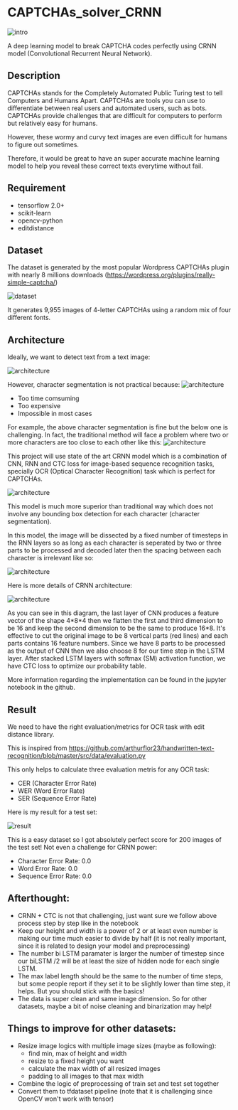 # CAPTCHAs_solver_CRNN

![intro](https://i.imgur.com/bpsF4fO.jpg)

A deep learning model to break CAPTCHA codes perfectly using CRNN model (Convolutional Recurrent Neural Network).

## Description

CAPTCHAs stands for the Completely Automated Public Turing test to tell Computers and Humans Apart. CAPTCHAs are tools you can use to differentiate between real users and automated users, such as bots. CAPTCHAs provide challenges that are difficult for computers to perform but relatively easy for humans.

However, these wormy and curvy text images are even difficult for humans to figure out sometimes.

Therefore, it would be great to have an super accurate machine learning model to help you reveal these correct texts everytime without fail.

## Requirement
* tensorflow 2.0+
* scikit-learn
* opencv-python
* editdistance


## Dataset 

The dataset is generated by the most popular Wordpress CAPTCHAs plugin with nearly 8 millions downloads (https://wordpress.org/plugins/really-simple-captcha/)

![dataset](https://i.imgur.com/zYz5Qtl.gif)

It generates 9,955 images of  4-letter CAPTCHAs using a random mix of four different fonts.

## Architecture

Ideally, we want to detect text from a text image:

![architecture](https://i.imgur.com/dH3mK1H.png)

However, character segmentation is not practical because:
![architecture](https://i.imgur.com/AyUqcPp.png)
* Too time comsuming
* Too expensive 
* Impossible in most cases

For example, the above character segmentation is fine but the below one is challenging. In fact, the traditional method will face a problem where two or more characters are too close to each other like this:
![architecture](https://i.imgur.com/jBbSJ19.png)

This project will use state of the art CRNN model which is a combination of CNN, RNN and CTC loss for image-based sequence recognition tasks, specially OCR (Optical Character Recognition) task which is perfect for CAPTCHAs.

![architecture](https://i.imgur.com/npfKiCa.jpg)

This model is much more superior than traditional way which does not involve any bounding box detection for each character (character segmentation). 

In this model, the image will be dissected by a fixed number of timesteps in the RNN layers so as long as each character is seperated by two or three parts to be processed and decoded later then the spacing between each character is irrelevant like so:

![architecture](https://i.imgur.com/TOpXFan.png)

Here is more details of CRNN architecture:

![architecture](https://i.imgur.com/7f1IU0Q.png)

As you can see in this diagram, the last layer of CNN produces a feature vector of the shape 4\*8\*4 then we flatten the first and third dimension to be 16 and keep the second dimension to be the same to produce 16\*8. It's effective to cut the original image to be 8 vertical parts (red lines) and each parts contains 16 feature numbers. Since we have 8 parts to be processed as the output of CNN then we also choose 8 for our time step in the LSTM layer. After stacked LSTM layers with softmax (SM) activation function, we have CTC loss to optimize our probability table.

More information regarding the implementation can be found in the jupyter notebook in the github.

## Result

We need to have the right evaluation/metrics for OCR task with edit distance library.

This is inspired from https://github.com/arthurflor23/handwritten-text-recognition/blob/master/src/data/evaluation.py

This only helps to calculate three evaluation metris for any OCR task:
- CER (Character Error Rate)
- WER (Word Error Rate)
- SER (Sequence Error Rate)

Here is my result for a test set:

![result](https://i.imgur.com/CLAkqda.png)

This is a easy dataset so I got absolutely perfect score for 200 images of the test set! Not even a challenge for CRNN power:
* Character Error Rate: 0.0
* Word Error Rate:      0.0
* Sequence Error Rate:  0.0

## Afterthought:
- CRNN + CTC is not that challenging, just want sure we follow above process step by step like in the notebook
- Keep our height and width is a power of 2 or at least even number is making our time much 
easier to divide by half (it is not really important, since it is related to design your model and preprocessing)
- The number bi LSTM paramater is larger the number of timestep since our biLSTM /2 will be at least the size of hidden node for each single LSTM.
- The max label length should be the same to the number of time steps, but some people report if they set it to be slightly lower than time step, it helps. 
But you should stick with the basics!
- The data is super clean and same image dimension. So for other datasets, maybe a bit of noise cleaning and binarization may help!

## Things to improve for other datasets:
- Resize image logics with multiple image sizes (maybe as following):
    + find min, max of height and width
    + resize to a fixed height you want
    + calculate the max width of all resized images
    + padding to all images to that max width
- Combine the logic of preprocessing of train set and test set together
- Convert them to tfdataset pipeline (note that it is challenging since OpenCV won't work with tensor)